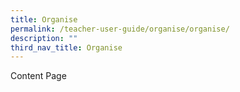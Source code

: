 ```yaml
---
title: Organise
permalink: /teacher-user-guide/organise/organise/
description: ""
third_nav_title: Organise
---
```

Content Page